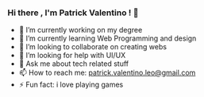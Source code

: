 ### Hi there , I'm Patrick Valentino ! 👋

- 🔭 I’m currently working on my degree
- 🌱 I’m currently learning Web Programming and design
- 👯 I’m looking to collaborate on creating webs
- 🤔 I’m looking for help with UI/UX
- 💬 Ask me about tech related stuff
- 📫 How to reach me: patrick.valentino.leo@gmail.com
- ⚡ Fun fact: i love playing games
